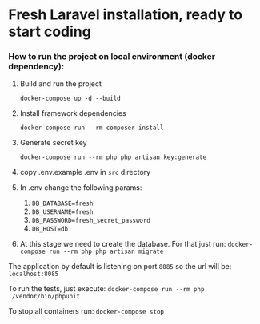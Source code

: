 # Fresh Laravel installation, ready to start coding

### How to run the project on local environment (docker dependency):
1. Build and run the project

   ``docker-compose up -d --build``
2. Install framework dependencies

   ``docker-compose run --rm composer install``
3. Generate secret key

   ``docker-compose run --rm php php artisan key:generate``
4. copy .env.example .env in ``src`` directory
5. In .env change the following params:
    1. ``DB_DATABASE=fresh``
    2. ``DB_USERNAME=fresh``
    3. ``DB_PASSWORD=fresh_secret_password``
    4. ``DB_HOST=db``

6. At this stage we need to create the database. For that just run:
``docker-compose run --rm php php artisan migrate``

The application by default is listening on port ``8085`` so the url will be: ``localhost:8085``

To run the tests, just execute:
``docker-compose run --rm php ./vendor/bin/phpunit``

To stop all containers run:
``docker-compose stop``